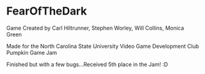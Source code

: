 FearOfTheDark
=============

Game Created by Carl Hiltrunner, Stephen Worley, Will Collins, Monica Green

Made for the North Carolina State University Video Game Development Club Pumpkin Game Jam

Finished but with a few bugs...Received 5th place in the Jam! :D